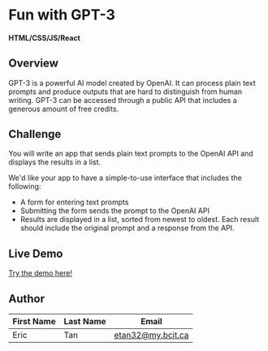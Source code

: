 # Fun with GPT-3

#### HTML/CSS/JS/React


## Overview

GPT-3 is a powerful AI model created by OpenAI. It can process plain text prompts and produce outputs that are hard to distinguish from human writing. GPT-3 can be accessed through a public API that includes a generous amount of free credits. 


## Challenge

You will write an app that sends plain text prompts to the OpenAI API and displays the results in a list.

We'd like your app to have a simple-to-use interface that includes the following:
- A form for entering text prompts
- Submitting the form sends the prompt to the OpenAI API
- Results are displayed in a list, sorted from newest to oldest. Each result should include the original prompt and a response from the API.


## Live Demo
<a href="https://vermillion-hotteok-56e6dd.netlify.app/">Try the demo here!</a>


## Author

| First Name | Last Name  | Email                  |
| ---------- | ---------- | ---------------------- | 
| Eric       | Tan        | etan32@my.bcit.ca      | 
